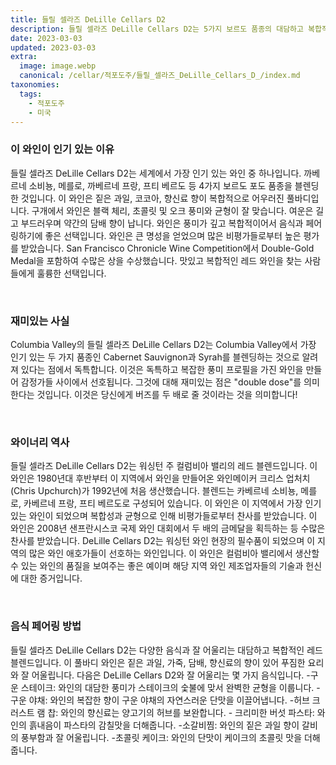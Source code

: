 ```yaml
---
title: 들릴 셀라즈 DeLille Cellars D2
description: 들릴 셀라즈 DeLille Cellars D2는 5가지 보르도 품종의 대담하고 복합적인 블렌드로 어두운 과일 향, 향신료 및 흙내음의 흥미로운 조합을 제공합니다.
date: 2023-03-03
updated: 2023-03-03
extra:
  image: image.webp
  canonical: /cellar/적포도주/들릴_셀라즈_DeLille_Cellars_D_/index.md
taxonomies:
  tags: 
    - 적포도주
    - 미국
---
```


### 이 와인이 인기 있는 이유

들릴 셀라즈 DeLille Cellars D2는 세계에서 가장 인기 있는 와인 중 하나입니다. 까베르네 소비뇽, 메를로, 까베르네 프랑, 프티 베르도 등 4가지 보르도 포도 품종을 블렌딩한 것입니다. 이 와인은 짙은 과일, 코코아, 향신료 향이 복합적으로 어우러진 풀바디입니다. 구개에서 와인은 블랙 체리, 초콜릿 및 오크 풍미와 균형이 잘 맞습니다. 여운은 길고 부드러우며 약간의 담배 향이 납니다. 와인은 풍미가 깊고 복합적이어서 음식과 페어링하기에 좋은 선택입니다. 와인은 큰 명성을 얻었으며 많은 비평가들로부터 높은 평가를 받았습니다. San Francisco Chronicle Wine Competition에서 Double-Gold Medal을 포함하여 수많은 상을 수상했습니다. 맛있고 복합적인 레드 와인을 찾는 사람들에게 훌륭한 선택입니다.

&nbsp;  

### 재미있는 사실

Columbia Valley의 들릴 셀라즈 DeLille Cellars D2는 Columbia Valley에서 가장 인기 있는 두 가지 품종인 Cabernet Sauvignon과 Syrah를 블렌딩하는 것으로 알려져 있다는 점에서 독특합니다. 이것은 독특하고 복잡한 풍미 프로필을 가진 와인을 만들어 감정가들 사이에서 선호됩니다. 그것에 대해 재미있는 점은 &quot;double dose&quot;를 의미한다는 것입니다. 이것은 당신에게 버즈를 두 배로 줄 것이라는 것을 의미합니다!

&nbsp;  

### 와이너리 역사

들릴 셀라즈 DeLille Cellars D2는 워싱턴 주 컬럼비아 밸리의 레드 블렌드입니다. 이 와인은 1980년대 후반부터 이 지역에서 와인을 만들어온 와인메이커 크리스 업처치(Chris Upchurch)가 1992년에 처음 생산했습니다. 블렌드는 카베르네 소비뇽, 메를로, 카베르네 프랑, 프티 베르도로 구성되어 있습니다. 이 와인은 이 지역에서 가장 인기 있는 와인이 되었으며 복합성과 균형으로 인해 비평가들로부터 찬사를 받았습니다. 이 와인은 2008년 샌프란시스코 국제 와인 대회에서 두 배의 금메달을 획득하는 등 수많은 찬사를 받았습니다. DeLille Cellars D2는 워싱턴 와인 현장의 필수품이 되었으며 이 지역의 많은 와인 애호가들이 선호하는 와인입니다. 이 와인은 컬럼비아 밸리에서 생산할 수 있는 와인의 품질을 보여주는 좋은 예이며 해당 지역 와인 제조업자들의 기술과 헌신에 대한 증거입니다.

&nbsp;  

### 음식 페어링 방법

들릴 셀라즈 DeLille Cellars D2는 다양한 음식과 잘 어울리는 대담하고 복합적인 레드 블렌드입니다. 이 풀바디 와인은 짙은 과일, 가죽, 담배, 향신료의 향이 있어 푸짐한 요리와 잘 어울립니다. 다음은 DeLille Cellars D2와 잘 어울리는 몇 가지 음식입니다. -구운 스테이크: 와인의 대담한 풍미가 스테이크의 숯불에 맞서 완벽한 균형을 이룹니다. - 구운 야채: 와인의 복잡한 향이 구운 야채의 자연스러운 단맛을 이끌어냅니다. -허브 크러스트 램 찹: 와인의 향신료는 양고기의 허브를 보완합니다. - 크리미한 버섯 파스타: 와인의 흙내음이 파스타의 감칠맛을 더해줍니다. -소갈비찜: 와인의 짙은 과일 향이 갈비의 풍부함과 잘 어울립니다. -초콜릿 케이크: 와인의 단맛이 케이크의 초콜릿 맛을 더해줍니다.

&nbsp;  

